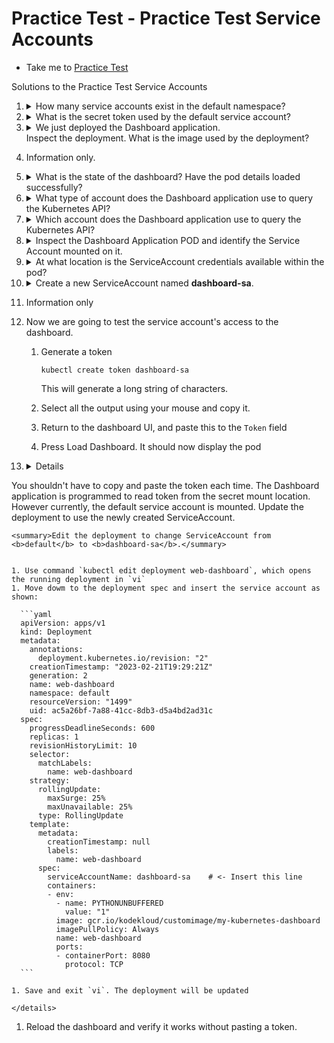 # Practice Test - Practice Test Service Accounts
  - Take me to [Practice Test](https://uklabs.kodekloud.com/topic/practice-test-service-accounts-2/)

Solutions to the Practice Test Service Accounts
1.  <details>
    <summary>How many service accounts exist in the default namespace?</summary>

    Run the command `kubectl get serviceaccounts` and count the number of accounts.

    </details>

1.  <details>
    <summary>What is the secret token used by the default service account?</summary>

    Run the command `kubectl describe serviceaccount default` and look at the `Tokens` field.

    > `none`

    </dtails>

1.  <details>
    <summary>We just deployed the Dashboard application.<br/>Inspect the deployment. What is the image used by the deployment?</summary>


    Run the command `kubectl describe deployment` and look at the `Image` field

    > `gcr.io/kodekloud/customimage/my-kubernetes-dashboard`

    </details>

1. Information only.

1.  <details>
    <summary>What is the state of the dashboard? Have the pod details loaded successfully?</summary>

    Open the `web-dashboard` link located above the terminal and inspect the status. We can see an error message, therefore the status is...

    > `Failed`

    </details>

1.  <details>
    <summary>What type of account does the Dashboard application use to query the Kubernetes API?</summary>

    As evident from the error in the web-dashboard UI, the pod makes use of a service account to query the Kubernetes API.

    > Service Account

    </details>

1.  <details>
    <summary>Which account does the Dashboard application use to query the Kubernetes API?</summary>

    To find this, we need to insect the YAML of the running pod. The correct field for specifying a pod's service account is `serviceAccountName`. To save looking at _all_ the YAML, we can use `grep` command to extract only that field:

    ```
    kubectl get po -o yaml | grep 'serviceAccountName:'
    ```

    You could also do it with JSONPath. First get the name of the pod using `kubectl get pods`. It will be different each time you run this lab. Then the command is e.g.

    ```
    kubectl get po web-dashboard-65b9cf6cbb-79vbs -o jsonpath='{.spec.serviceAccountName}'
    ```

    > `default`

    </details>

1.  <details>
    <summary>Inspect the Dashboard Application POD and identify the Service Account mounted on it.</summary>

    This is the same as the previous question.

    > `default`

    </details>

1.  <details>
    <summary>At what location is the ServiceAccount credentials available within the pod?</summary>

    Know that service account tokens are mounted in pods as a volume mount, so it is the `volumeMounts` section in which we look.

    ```
    kubectl describe pod
    ```

    Find the `Mounts` section which represents mounted volumes, and you will see a path to the mounted service account. From the anwsers, choose the one with the correct path prefix

    > `/var/run/secrets`

    </details>

1.  <details>
    <summary> Create a new ServiceAccount named <b>dashboard-sa</b>.</summary>

    Run the command `kubectl create serviceaccount dashboard-sa`

    </details>

1. Information only

1.  Now we are going to test the service account's access to the dashboard.

    1. Generate a token

        ```
        kubectl create token dashboard-sa
        ```

        This will generate a long string of characters.

    1. Select all the output using your mouse and copy it.
    1. Return to the dashboard UI, and paste this to the `Token` field
    1. Press Load Dashboard. It should now display the pod

1.  <details>
  You shouldn't have to copy and paste the token each time. The Dashboard application is programmed to read token from the secret mount location. However currently, the default service account is mounted. Update the deployment to use the newly created ServiceAccount.
  
    <summary>Edit the deployment to change ServiceAccount from <b>default</b> to <b>dashboard-sa</b>.</summary>


    1. Use command `kubectl edit deployment web-dashboard`, which opens the running deployment in `vi`
    1. Move dowm to the deployment spec and insert the service account as shown:

      ```yaml
      apiVersion: apps/v1
      kind: Deployment
      metadata:
        annotations:
          deployment.kubernetes.io/revision: "2"
        creationTimestamp: "2023-02-21T19:29:21Z"
        generation: 2
        name: web-dashboard
        namespace: default
        resourceVersion: "1499"
        uid: ac5a26bf-7a88-41cc-8db3-d5a4bd2ad31c
      spec:
        progressDeadlineSeconds: 600
        replicas: 1
        revisionHistoryLimit: 10
        selector:
          matchLabels:
            name: web-dashboard
        strategy:
          rollingUpdate:
            maxSurge: 25%
            maxUnavailable: 25%
          type: RollingUpdate
        template:
          metadata:
            creationTimestamp: null
            labels:
              name: web-dashboard
          spec:
            serviceAccountName: dashboard-sa    # <- Insert this line
            containers:
            - env:
              - name: PYTHONUNBUFFERED
                value: "1"
              image: gcr.io/kodekloud/customimage/my-kubernetes-dashboard
              imagePullPolicy: Always
              name: web-dashboard
              ports:
              - containerPort: 8080
                protocol: TCP
      ```

    1. Save and exit `vi`. The deployment will be updated

    </details>

1. Reload the dashboard and verify it works without pasting a token.
